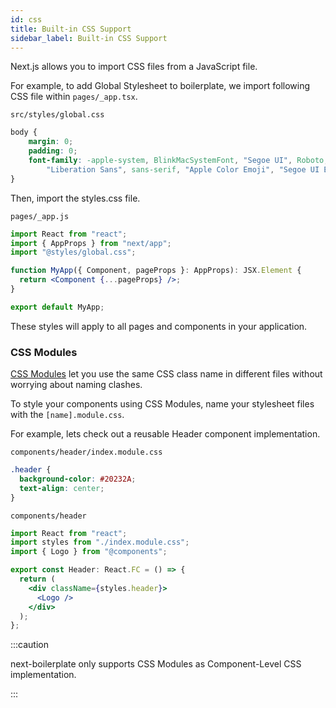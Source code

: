 ```yaml
---
id: css
title: Built-in CSS Support
sidebar_label: Built-in CSS Support
---
```


Next.js allows you to import CSS files from a JavaScript file.

For example, to add Global Stylesheet to boilerplate, we import following CSS file within `pages/_app.tsx`.

`src/styles/global.css`
<!-- **_src/styles/global.css_** -->
```css
body {
    margin: 0;
    padding: 0;
    font-family: -apple-system, BlinkMacSystemFont, "Segoe UI", Roboto, "Helvetica Neue", Arial, "Noto Sans",
        "Liberation Sans", sans-serif, "Apple Color Emoji", "Segoe UI Emoji", "Segoe UI Symbol", "Noto Color Emoji";
}
```

Then, import the styles.css file.

`pages/_app.js`
<!-- **_pages/_app.js_** -->
```jsx
import React from "react";
import { AppProps } from "next/app";
import "@styles/global.css";

function MyApp({ Component, pageProps }: AppProps): JSX.Element {
  return <Component {...pageProps} />;
}

export default MyApp;
```

These styles will apply to all pages and components in your application.

### CSS Modules

[CSS Modules](https://github.com/css-modules/css-modules) let you use the same CSS class name in different files without worrying about naming clashes.

To style your components using CSS Modules, name your stylesheet files with the `[name].module.css`.

For example, lets check out a reusable Header component implementation.

`components/header/index.module.css`
```css 
.header {
  background-color: #20232A;
  text-align: center;
}
```


`components/header`
```jsx
import React from "react";
import styles from "./index.module.css";
import { Logo } from "@components";

export const Header: React.FC = () => {
  return (
    <div className={styles.header}>
      <Logo />
    </div>
  );
};
```


:::caution

next-boilerplate only supports CSS Modules as Component-Level CSS implementation.

:::